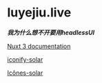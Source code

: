 # luyejiu.live

***我为什么想不开要用headlessUI***

[Nuxt 3 documentation](https://nuxt.com/docs/getting-started/introduction)

[iconify-solar](https://icon-sets.iconify.design/solar)

[Icônes-solar](https://icones.netlify.app/collection/solar)